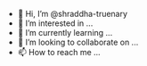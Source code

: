 - 👋 Hi, I’m @shraddha-truenary
- 👀 I’m interested in ...
- 🌱 I’m currently learning ...
- 💞️ I’m looking to collaborate on ...
- 📫 How to reach me ...

<!---
shraddha-truenary/shraddha-truenary is a ✨ special ✨ repository because its `README.md` (this file) appears on your GitHub profile.
You can click the Preview link to take a look at your changes.
--->
